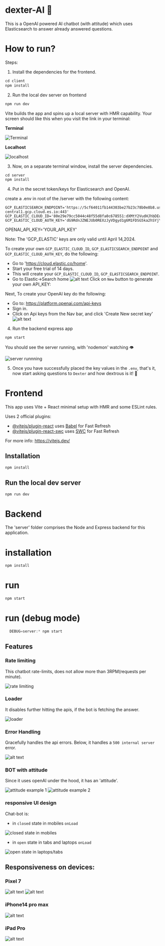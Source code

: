 # dexter-AI 🤖
This is a OpenAI powered AI chatbot (with attitude) which uses Elasticsearch to answer already answered questions.

# How to run?
Steps:

1. Install the dependencies for the frontend.
```js
cd client
npm install
```
2. Run the local dev server on frontend
```js
npm run dev
```

Vite builds the app and spins up a local server with HMR capability. Your screen should like this when you visit the link in your terminal:

**Terminal**

![Terminal](screenshots/image-3.png)

**Localhost**

![localhost](screenshots/image-4.png)

3. Now, on a separate terminal window, install the server dependencies.
```js
cd server
npm install
```

4. Put in the secret token/keys for Elasticsearch and OpenAI.

create a .env in root of the /server with the following content:
```
GCP_ELASTICSEARCH_ENDPOINT='https://5cf64011fb144303be27b23c78b0e8b8.us-central1.gcp.cloud.es.io:443'
GCP_ELASTIC_CLOUD_ID='80e29e79cc5044c48f55d8fa0c678551:dXMtY2VudHJhbDEuZ2NwLmNsb3VkLmVzLmlvJDVjZjY0MDExZmIxNDQzMDNiZTI3YjIzYzc4YjBlOGI4JDI4MmZiZDUyZGQ5NzRiODU5Y2RlNWMwZTViYWU4MThm'
GCP_ELASTIC_CLOUD_AUTH_KEY='dG9RdnJZNEJUb0REXzJyVDgyd1g6M1FDSG5ka2hSYjYxeXpxeFhoSjhVdw=='
```

OPENAI_API_KEY='YOUR_API_KEY'

Note:
The 'GCP_ELASTIC' keys are only valid until April 14,2024.

To create your own `GCP_ELASTIC_CLOUD_ID`, `GCP_ELASTICSEARCH_ENDPOINT` and `GCP_ELASTIC_CLOUD_AUTH_KEY`, do the following:
- Go to 'https://cloud.elastic.co/home'.
- Start your free trial of 14 days.
- This will create your `GCP_ELASTIC_CLOUD_ID`, `GCP_ELASTICSEARCH_ENDPOINT`.
- Go to Elastic->Search home
![alt text](screenshots/image-8.png)
Click on `New` button to generate your own API_KEY:


Next, To create your OpenAI key do the following:

- Go to: https://platform.openai.com/api-keys
- Sign in. 
- Click on Api keys from the Nav bar, and click 'Create New secret key'
![alt text](screenshots/image-1.png)

4. Run the backend express app
```js
npm start
```
You should see the server running, with 'nodemon' watching 👁️

![server runnning](screenshots/image-5.png)

5. Once you have successfully placed the key values in the `.env`, that's it, now start asking questions to `Dexter` and how dextrous is it! 🧠

# Frontend
This app uses Vite + React minimal setup with HMR and some ESLint rules.

Uses 2 official plugins:

- [@vitejs/plugin-react](https://github.com/vitejs/vite-plugin-react/blob/main/packages/plugin-react/README.md) uses [Babel](https://babeljs.io/) for Fast Refresh
- [@vitejs/plugin-react-swc](https://github.com/vitejs/vite-plugin-react-swc) uses [SWC](https://swc.rs/) for Fast Refresh

For more info:
https://vitejs.dev/

## Installation
```js
npm install
```

## Run the local dev server
```js
npm run dev
```

# Backend
The 'server' folder comprises the Node and Express backend for this application.

# installation
```js
npm install
```

# run
```js
npm start
```

# run (debug mode)
```js
  DEBUG=server:* npm start
```

## Features
### Rate limiting
This chatbot rate-limits, does not allow more than 3RPM(requests per minute).

![rate limiting](screenshots/image-7.png)

### Loader
It disables further hitting the apis, if the bot is fetching the answer.

![loader](screenshots/image-6.png)

### Error Handling
Gracefully handles the api errors. Below, it handles a `500 internal server` error.

![alt text](screenshots/image-16.png) 


### BOT with attitude
Since it uses openAI under the hood, it has an 'attitude'.

![attitude example 1](screenshots/attitude1.png>)
![attitude example 2](screenshots/attitude2.png>)

### responsive UI design
Chat-bot is:
 - in `closed` state in mobiles `onLoad`

![closed state in mobiles](screenshots/image-11.png)

 - in `open` state in tabs and laptops `onLoad`

 ![open state in laptops/tabs](screenshots/image-9.png)

## Responsiveness on devices:
### Pixel 7

![alt text](screenshots/image-12.png)
![alt text](screenshots/image-13.png)

### iPhone14 pro max

![alt text](screenshots/image-15.png)

### iPad Pro

![alt text](screenshots/image-14.png)

